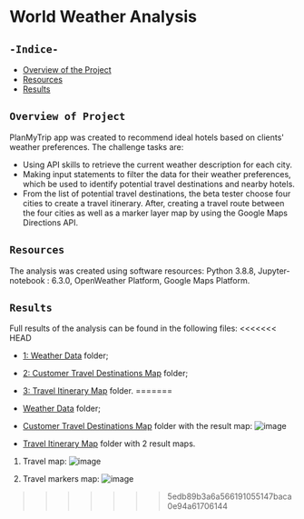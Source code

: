 # World Weather Analysis
## `-Indice-`	
	
- [Overview of the Project](#Overview-of-Project)	
- [Resources](#Resources)	
- [Results](#Results)	

## `Overview of Project`	
PlanMyTrip app was created to recommend ideal hotels based on clients' weather preferences. 
The challenge tasks are:
 - Using API skills to retrieve the current weather description for each city. 
 - Making input statements to filter the data for their weather preferences, which be used to identify potential travel destinations and nearby hotels. 
 - From the list of potential travel destinations, the beta tester choose four cities to create a travel itinerary. After, creating a travel route between the four cities as well as a marker layer map by using the Google Maps Directions API.

## `Resources`	
The analysis was created using software resources: Python 3.8.8, Jupyter-notebook : 6.3.0, OpenWeather Platform, Google Maps Platform.

## `Results`	

Full results of the analysis can be found in the following files:
<<<<<<< HEAD
 - [1: Weather Data](./Weather_Database) folder;
 - [2: Customer Travel Destinations Map](./Vacation_Search) folder;
 - [3: Travel Itinerary Map](./Vacation_Itinerary) folder.
=======
 - [Weather Data](./Weather_Database) folder;
 - [Customer Travel Destinations Map](./Vacation_Search) folder with the result map:
 ![image](https://user-images.githubusercontent.com/68247343/128647750-b936b9af-94a3-4a92-8b29-b7ebd0855e45.png)

 - [Travel Itinerary Map](./Vacation_Itinerary) folder with 2 result maps.
 1. Travel map:
![image](https://user-images.githubusercontent.com/68247343/128647776-06bfaab7-abd1-4133-b1b2-2831cd0899f9.png)

 2. Travel markers map:
![image](https://user-images.githubusercontent.com/68247343/128647788-96d8be1d-bde4-482e-8cdf-838ec321dd76.png)

 	
>>>>>>> 5edb89b3a6a566191055147baca0e94a61706144
